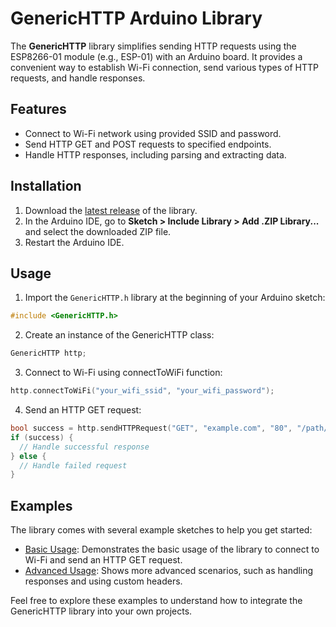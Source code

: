 # GenericHTTP Arduino Library

The **GenericHTTP** library simplifies sending HTTP requests using the ESP8266-01 module (e.g., ESP-01) with an Arduino board. It provides a convenient way to establish Wi-Fi connection, send various types of HTTP requests, and handle responses.

## Features

- Connect to Wi-Fi network using provided SSID and password.
- Send HTTP GET and POST requests to specified endpoints.
- Handle HTTP responses, including parsing and extracting data.

## Installation

1. Download the [latest release](https://github.com/eshansajes/GenericHTTP-ESP8266-01/) of the library.
2. In the Arduino IDE, go to **Sketch > Include Library > Add .ZIP Library...** and select the downloaded ZIP file.
3. Restart the Arduino IDE.

## Usage

1. Import the `GenericHTTP.h` library at the beginning of your Arduino sketch:

```cpp
#include <GenericHTTP.h>
```
2. Create an instance of the GenericHTTP class:
   
```cpp
GenericHTTP http;
```

3. Connect to Wi-Fi using connectToWiFi function:
   
```cpp
http.connectToWiFi("your_wifi_ssid", "your_wifi_password");
```

4. Send an HTTP GET request:
   
```cpp
bool success = http.sendHTTPRequest("GET", "example.com", "80", "/path/to/endpoint", nullptr, nullptr);
if (success) {
  // Handle successful response
} else {
  // Handle failed request
}
```
## Examples

The library comes with several example sketches to help you get started:

- [Basic Usage](examples/BasicUsage/): Demonstrates the basic usage of the library to connect to Wi-Fi and send an HTTP GET request.
- [Advanced Usage](examples/AdvancedUsage/): Shows more advanced scenarios, such as handling responses and using custom headers.

Feel free to explore these examples to understand how to integrate the GenericHTTP library into your own projects.





